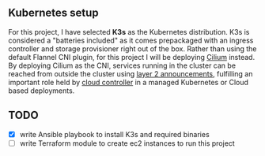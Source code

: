 ## Kubernetes setup
 
For this project, I have selected **K3s** as the Kubernetes distribution. K3s is considered a "batteries included" as it comes prepackaged with an ingress controller and storage provisioner right out of the box. Rather than using the default Flannel CNI plugin, for this project I will be deploying [Cilium](https://cilium.io/) instead. By deploying Cilium as the CNI, services running in the cluster can be reached from outside the cluster using [layer 2 announcements](https://docs.cilium.io/en/latest/network/l2-announcements/), fulfilling an important role held by [cloud controller](https://kubernetes.io/docs/concepts/architecture/cloud-controller/) in a managed Kubernetes or Cloud based deployments.


## TODO
 - [x] write Ansible playbook to install K3s and required binaries
 - [ ] write Terraform module to create ec2 instances to run this project